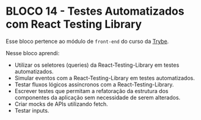 # BLOCO 14 - Testes Automatizados com React Testing Library



Esse bloco pertence ao módulo de `front-end` do curso da [Trybe](https://www.betrybe.com/). 

Nesse bloco aprendi:

- Utilizar os seletores (queries) da React-Testing-Library em testes automatizados.
- Simular eventos com a React-Testing-Library em testes automatizados.
- Testar fluxos lógicos assíncronos com a React-Testing-Library.
- Escrever testes que permitam a refatoração da estrutura dos componentes da aplicação sem necessidade de serem alterados.
- Criar mocks de APIs utilizando fetch.
- Testar inputs.
